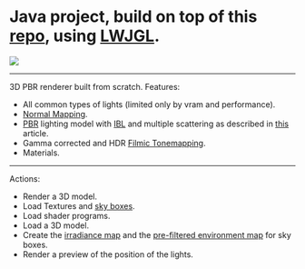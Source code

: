 # Java project, build on top of this [repo](https://github.com/meemknight/javaGameSetup), using [LWJGL](https://www.lwjgl.org).


![](https://github.com/meemknight/photos/blob/master/java.png)

---

3D PBR renderer built from scratch.
Features:

- All common types of lights (limited only by vram and performance).
- [Normal Mapping](https://en.wikipedia.org/wiki/Normal_mapping).
- [PBR](https://learnopengl.com/PBR/Theory) lighting model with [IBL](https://learnopengl.com/PBR/IBL/Diffuse-irradiance) and multiple scattering as described in [this](//http://jcgt.org/published/0008/01/03/) article.
- Gamma corrected and HDR [Filmic Tonemapping](//https://github.com/TheRealMJP/BakingLab/blob/master/BakingLab/ACES.hlsl).
- Materials.

---

Actions: 

- Render a 3D model.
- Load Textures and [sky boxes](https://en.wikipedia.org/wiki/Skybox_(video_games)). 
- Load shader programs.
- Load a 3D model.
- Create the [irradiance map](https://learnopengl.com/PBR/IBL/Diffuse-irradiance) and the [pre-filtered environment map](https://learnopengl.com/PBR/IBL/Specular-IBL) for sky boxes.
- Render a preview of the position of the lights.
